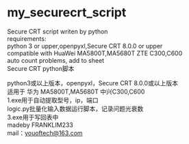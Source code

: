# my_securecrt_script   
Secure CRT script writen by python  
requirements:  
  python 3 or upper,openpyxl,Secure CRT 8.0.0 or upper  
compatible with HuaWei MA5800T,MA5680T  ZTE C300,C600  
auto count problems, add to sheet  
Secure CRT python脚本  

python3或以上版本，openpyxl，Secure CRT 8.0.0或以上版本  
适用于 华为 MA5800T,MA5680T 中兴C300,C600  
1.exe用于自动提取型号，ip，端口  
logic.py批量化输入数据运行脚本，记录问题光衰数  
3.exe用于写回表中  
madeby FRANKLIM233  
mail：youoftech@163.com  
